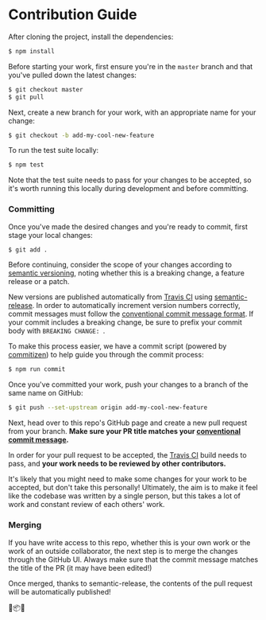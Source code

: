 # Contribution Guide

After cloning the project, install the dependencies:

```bash
$ npm install
```

Before starting your work, first ensure you're in the `master` branch and that you've pulled down the latest changes:

```bash
$ git checkout master
$ git pull
```

Next, create a new branch for your work, with an appropriate name for your change:

```bash
$ git checkout -b add-my-cool-new-feature
```

To run the test suite locally:

```bash
$ npm test
```

Note that the test suite needs to pass for your changes to be accepted, so it's worth running this locally during development and before committing.

### Committing

Once you've made the desired changes and you're ready to commit, first stage your local changes:

```bash
$ git add .
```

Before continuing, consider the scope of your changes according to [semantic versioning](http://semver.org), noting whether this is a breaking change, a feature release or a patch.

New versions are published automatically from [Travis CI](https://travis-ci.org) using [semantic-release](https://github.com/semantic-release/semantic-release). In order to automatically increment version numbers correctly, commit messages must follow the [conventional commit message format](https://github.com/seek-oss/commitlint-config-seek). If your commit includes a breaking change, be sure to prefix your commit body with `BREAKING CHANGE: `.

To make this process easier, we have a commit script (powered by [commitizen](https://github.com/commitizen/cz-cli)) to help guide you through the commit process:

```bash
$ npm run commit
```

Once you've committed your work, push your changes to a branch of the same name on GitHub:

```bash
$ git push --set-upstream origin add-my-cool-new-feature
```

Next, head over to this repo's GitHub page and create a new pull request from your branch. **Make sure your PR title matches your [conventional commit message](https://github.com/seek-oss/commitlint-config-seek).**

In order for your pull request to be accepted, the [Travis CI](https://travis-ci.org) build needs to pass, and **your work needs to be reviewed by other contributors.**

It's likely that you might need to make some changes for your work to be accepted, but don't take this personally! Ultimately, the aim is to make it feel like the codebase was written by a single person, but this takes a lot of work and constant review of each others' work.

### Merging

If you have write access to this repo, whether this is your own work or the work of an outside collaborator, the next step is to merge the changes through the GitHub UI. Always make sure that the commit message matches the title of the PR (it may have been edited!)

Once merged, thanks to semantic-release, the contents of the pull request will be automatically published!

🎨📦🚀
